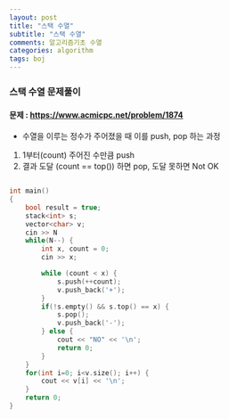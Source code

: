 ```yaml
---
layout: post
title: "스택 수열"
subtitle: "스택 수열"
comments: 알고리즘기초 수열
categories: algorithm
tags: boj
---
```


### 스택 수열 문제풀이
#### 문제 : https://www.acmicpc.net/problem/1874

- 수열을 이루는 정수가 주어졌을 때 이를 push, pop 하는 과정
1.  1부터(count) 주어진 수만큼 push 
2.  결과 도달 (count == top()) 하면 pop, 도달 못하면 Not OK



```C++

int main()
{
    bool result = true;
    stack<int> s;
    vector<char> v;
    cin >> N
    while(N--) {
        int x, count = 0;
        cin >> x;

        while (count < x) {
            s.push(++count);
            v.push_back('+');
        }
        if(!s.empty() && s.top() == x) {
            s.pop();
            v.push_back('-');
        } else {
            cout << "NO" << '\n';
            return 0;
        }
    }
    for(int i=0; i<v.size(); i++) {
        cout << v[i] << '\n';
    }
    return 0;
}

```